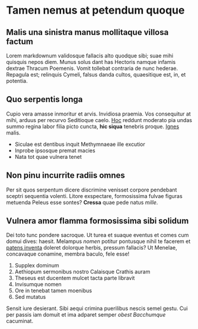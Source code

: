 # Tamen nemus at petendum quoque

## Malis una sinistra manus mollitaque villosa factum

Lorem markdownum validosque fallacis alto quodque sibi; suae mihi quisquis nepos
diem. Munus solus dant has Hectoris namque infamis dextrae Thracum Poemenis.
Vomit tollebat contraria de nunc hederae. Repagula est; relinquis Cymeli, falsus
danda cultos, quaesitique est, in, et potentia.

## Quo serpentis longa

Cupio vera amasse inmoritur et arvis. Invidiosa praemia. Vos consequitur at
mihi, arduus per recurvo Seditioque caelo. [Hoc](http://per.org/) reddunt
moderato pia undas summo regina labor filia picto cuncta, **hic siqua** tenebris
proque. [Ignes](http://quas.net/esse.html) malis.

- Siculae est dentibus inquit Methymnaeae ille excutior
- Inprobe ipsosque premat macies
- Nata tot quae vulnera tenet

## Non pinu incurrite radiis omnes

Per sit quos serpentum dicere discrimine venisset corpore pendebant sceptri
sequentia volenti. Litore exspectare, formosissima fulvae figuras metuenda
Peleus esse sontes? **Cressa** quae pede natus *mille*.

## Vulnera amor flamma formosissima sibi solidum

Dei toto tunc pondere sacroque. Ut turea et suaque eventus et comes cum domui
dives: haesit. Melampus *nomen* potitur pontusque nihil te facerem et [patens
inventa](http://facinus-fuit.io/) doleret dolorque herbis, pressum fallacis? Ut
Menelae, concavaque conamine, membra baculo, fele esse!

1. Supplex dominum
2. Aethiopum sermonibus nostro Calaisque Crathis auram
3. Theseus est ducentem mulcet tacta parte libravit
4. Invisumque nomen
5. Ore in tenebat tamen moenibus
6. Sed mutatus

Sensit iure desierant. Sibi aequi crimina puerilibus nescis semel gestu. Cui per
passis iam domuit et ima adparet semper *obest Bacchumque* cacuminat.
